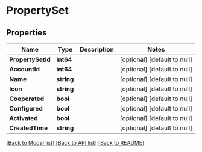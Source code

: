 # PropertySet

## Properties
Name | Type | Description | Notes
------------ | ------------- | ------------- | -------------
**PropertySetId** | **int64** |  | [optional] [default to null]
**AccountId** | **int64** |  | [optional] [default to null]
**Name** | **string** |  | [optional] [default to null]
**Icon** | **string** |  | [optional] [default to null]
**Cooperated** | **bool** |  | [optional] [default to null]
**Configured** | **bool** |  | [optional] [default to null]
**Activated** | **bool** |  | [optional] [default to null]
**CreatedTime** | **string** |  | [optional] [default to null]

[[Back to Model list]](../README.md#documentation-for-models) [[Back to API list]](../README.md#documentation-for-api-endpoints) [[Back to README]](../README.md)


